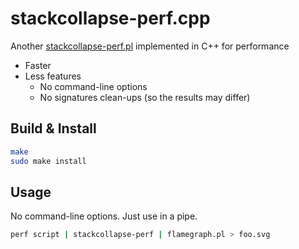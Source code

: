 stackcollapse-perf.cpp
======================

Another [stackcollapse-perf.pl](https://github.com/brendangregg/FlameGraph/blob/master/stackcollapse-perf.pl) implemented in C++ for performance

 - Faster
 - Less features
   - No command-line options
   - No signatures clean-ups (so the results may differ)


Build & Install
---------------

```sh
make
sudo make install
```

Usage
-----

No command-line options. Just use in a pipe.

```sh
perf script | stackcollapse-perf | flamegraph.pl > foo.svg
```
